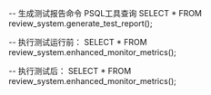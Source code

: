 

-- 生成测试报告命令 PSQL工具查询
SELECT * FROM review_system.generate_test_report();

-- 执行测试运行前：
SELECT * FROM review_system.enhanced_monitor_metrics();

-- 执行测试后：
SELECT * FROM review_system.enhanced_monitor_metrics();